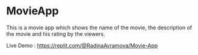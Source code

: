 # MovieApp

This is a movie app which shows the name of the movie, the description of the movie and his rating by the viewers.

Live Demo : https://replit.com/@RadinaAvramova/Movie-App
